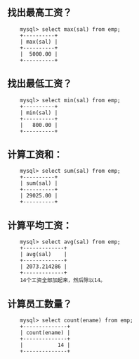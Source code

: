 ## 找出最高工资？
		mysql> select max(sal) from emp;
		+----------+
		| max(sal) |
		+----------+
		|  5000.00 |
		+----------+
	
## 找出最低工资？
		mysql> select min(sal) from emp;
		+----------+
		| min(sal) |
		+----------+
		|   800.00 |
		+----------+
	
## 计算工资和：
		mysql> select sum(sal) from emp;
		+----------+
		| sum(sal) |
		+----------+
		| 29025.00 |
		+----------+
	
## 计算平均工资：
		mysql> select avg(sal) from emp;
		+-------------+
		| avg(sal)    |
		+-------------+
		| 2073.214286 |
		+-------------+
		14个工资全部加起来，然后除以14。
	
## 计算员工数量？
		mysql> select count(ename) from emp;
		+--------------+
		| count(ename) |
		+--------------+
		|           14 |
		+--------------+
